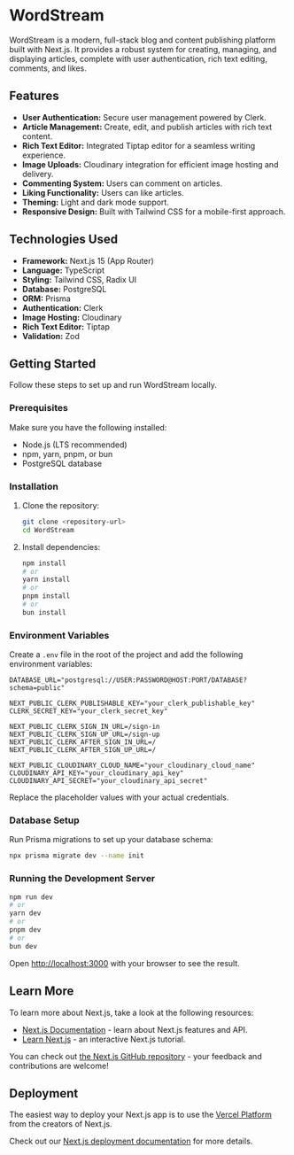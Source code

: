 # WordStream

WordStream is a modern, full-stack blog and content publishing platform built with Next.js. It provides a robust system for creating, managing, and displaying articles, complete with user authentication, rich text editing, comments, and likes.

## Features

-   **User Authentication:** Secure user management powered by Clerk.
-   **Article Management:** Create, edit, and publish articles with rich text content.
-   **Rich Text Editor:** Integrated Tiptap editor for a seamless writing experience.
-   **Image Uploads:** Cloudinary integration for efficient image hosting and delivery.
-   **Commenting System:** Users can comment on articles.
-   **Liking Functionality:** Users can like articles.
-   **Theming:** Light and dark mode support.
-   **Responsive Design:** Built with Tailwind CSS for a mobile-first approach.

## Technologies Used

-   **Framework:** Next.js 15 (App Router)
-   **Language:** TypeScript
-   **Styling:** Tailwind CSS, Radix UI
-   **Database:** PostgreSQL
-   **ORM:** Prisma
-   **Authentication:** Clerk
-   **Image Hosting:** Cloudinary
-   **Rich Text Editor:** Tiptap
-   **Validation:** Zod

## Getting Started

Follow these steps to set up and run WordStream locally.

### Prerequisites

Make sure you have the following installed:

-   Node.js (LTS recommended)
-   npm, yarn, pnpm, or bun
-   PostgreSQL database

### Installation

1.  Clone the repository:

    ```bash
    git clone <repository-url>
    cd WordStream
    ```

2.  Install dependencies:

    ```bash
    npm install
    # or
    yarn install
    # or
    pnpm install
    # or
    bun install
    ```

### Environment Variables

Create a `.env` file in the root of the project and add the following environment variables:

```env
DATABASE_URL="postgresql://USER:PASSWORD@HOST:PORT/DATABASE?schema=public"

NEXT_PUBLIC_CLERK_PUBLISHABLE_KEY="your_clerk_publishable_key"
CLERK_SECRET_KEY="your_clerk_secret_key"

NEXT_PUBLIC_CLERK_SIGN_IN_URL=/sign-in
NEXT_PUBLIC_CLERK_SIGN_UP_URL=/sign-up
NEXT_PUBLIC_CLERK_AFTER_SIGN_IN_URL=/
NEXT_PUBLIC_CLERK_AFTER_SIGN_UP_URL=/

NEXT_PUBLIC_CLOUDINARY_CLOUD_NAME="your_cloudinary_cloud_name"
CLOUDINARY_API_KEY="your_cloudinary_api_key"
CLOUDINARY_API_SECRET="your_cloudinary_api_secret"
```

Replace the placeholder values with your actual credentials.

### Database Setup

Run Prisma migrations to set up your database schema:

```bash
npx prisma migrate dev --name init
```

### Running the Development Server

```bash
npm run dev
# or
yarn dev
# or
pnpm dev
# or
bun dev
```

Open [http://localhost:3000](http://localhost:3000) with your browser to see the result.

## Learn More

To learn more about Next.js, take a look at the following resources:

-   [Next.js Documentation](https://nextjs.org/docs) - learn about Next.js features and API.
-   [Learn Next.js](https://nextjs.org/learn) - an interactive Next.js tutorial.

You can check out [the Next.js GitHub repository](https://github.com/vercel/next.js) - your feedback and contributions are welcome!

## Deployment

The easiest way to deploy your Next.js app is to use the [Vercel Platform](https://vercel.com/new?utm_medium=default-template&filter=next.js&utm_source=create-next-app&utm_campaign=create-next-app-readme) from the creators of Next.js.

Check out our [Next.js deployment documentation](https://nextjs.org/docs/app/building-your-application/deploying) for more details.